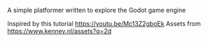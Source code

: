A simple platformer written to explore the Godot game engine

Inspired by this tutorial https://youtu.be/Mc13Z2gboEk
Assets from https://www.kenney.nl/assets?q=2d
